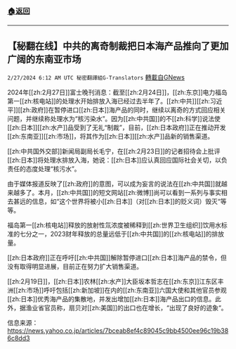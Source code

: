 ###  [:house:返回](README.md)
---


## 【秘翻在线】中共的离奇制裁把日本海产品推向了更加广阔的东南亚市场
`2/27/2024 6:12 AM UTC 秘密翻譯組G-Translators` [轉載自GNews](https://gnews.org/articles/2344482)

2024年[[zh:2月27日]]富士晚刊消息：截至[[zh:2月24日]]，[[zh:东京]]电力福岛第一[[zh:核电站]]的处理水开始排放入海已经过去半年了。[[zh:中共]][[zh:习近平]][[zh:政府]]在暂停进口[[zh:日本]]海产品的同时，继续以离奇的方式回应相关问题，并继续称处理水为“核污染水”。因为[[zh:中共国]]的不[[zh:科学]]说法使[[zh:日本]][[zh:水产]]品受到了无礼“制裁”，目前，[[zh:日本政府]]正在推动开发[[zh:东南亚]][[zh:市场]]，将其作为[[zh:日本]][[zh:水产]]品新的销售渠道。

[[zh:中共国外交部]]新闻局副局长毛宁，在[[zh:2月23日]]的记者招待会上批评[[zh:日本]]将处理水排放入海，她说：[[zh:日本]]应认真回应国际社会关切，以负责任的态度处理“核污水”。

由于媒体报道反映了[[zh:政府]]的意图，可以成为妄言的说法在[[zh:中共国]]就越来越多了。本月，[[zh:中共国]]的短文网站[[zh:微博]]尚可以看到一系列与事实相去甚远的信息，如“这个世界将被小[[zh:日本]]（对[[zh:日本]]的贬义词）毁灭“等等。

福岛第一[[zh:核电站]]释放的放射性氚浓度被稀释到[[zh:世界卫生组织]]饮用水标准的七分之一，2023财年释放的总量远低于[[zh:中共国]]的[[zh:核电站]]的排放量。

[[zh:日本政府]]正在呼吁[[zh:中共国]]解除暂停进口[[zh:日本]]海产品的禁令，但没有取得明显进展，目前正在努力扩大销售渠道。

[[zh:2月19日]]，[[zh:日本]]农林[[zh:水产]]大臣坂本哲志在[[zh:东京]]江东区丰洲[[zh:市场]]呼吁包括[[zh:新加坡]]在内的[[zh:东南亚]]六国大使和其他官员参观[[zh:日本]]优秀海产品的集散地，并发出增加[[zh:日本]]海产品出口的信息。此外，据渔业省官员称，扇贝对[[zh:美国]]的出口也在增长，“出现了良好的迹象“。

信息来源：https://news.yahoo.co.jp/articles/7bceab8ef4c89045c9bb4500ee96c19b386c8dd3
